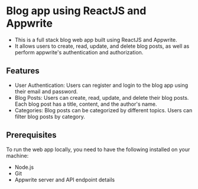 # Blog app using ReactJS and Appwrite

- This is a full stack blog web app built using ReactJS and Appwrite.
- It allows users to create, read, update, and delete blog posts, as well as perform appwrite's authentication and authorization.

## Features
- User Authentication: Users can register and login to the blog app using their email and password.
- Blog Posts: Users can create, read, update, and delete their blog posts. Each blog post has a title, content, and the author's name.
- Categories: Blog posts can be categorized by different topics. Users can filter blog posts by category.

## Prerequisites

To run the web app locally, you need to have the following installed on your machine:

- Node.js
- Git
- Appwrite server and API endpoint details
